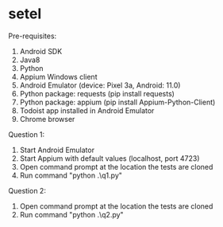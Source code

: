 # setel
Pre-requisites:
1. Android SDK
2. Java8
3. Python
4. Appium Windows client
5. Android Emulator (device: Pixel 3a, Android: 11.0)
6. Python package: requests (pip install requests)
7. Python package: appium (pip install Appium-Python-Client)
8. Todoist app installed in Android Emulator
9. Chrome browser

Question 1:
1. Start Android Emulator
2. Start Appium with default values (localhost, port 4723)
3. Open command prompt at the location the tests are cloned
4. Run command "python .\q1.py"

Question 2:
1. Open command prompt at the location the tests are cloned
2. Run command "python .\q2.py"